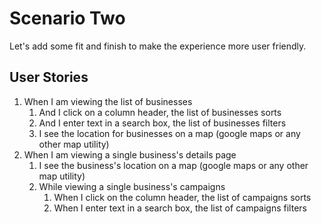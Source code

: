 # Scenario Two

Let's add some fit and finish to make the experience more user friendly.

## User Stories

1. When I am viewing the list of businesses
    1. And I click on a column header, the list of businesses sorts
    2. And I enter text in a search box, the list of businesses filters
    3. I see the location for businesses on a map (google maps or any other map utility)
2. When I am viewing a single business's details page
    1. I see the business's location on a map (google maps or any other map utility)
    2. While viewing a single business's campaigns
        1. When I click on the column header, the list of campaigns sorts
        2. When I enter text in a search box, the list of campaigns filters
